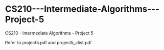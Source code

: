 # CS210---Intermediate-Algorithms---Project-5
CS210 - Intermediate Algorithms - Project 5

Refer to project5.pdf and project5_clist.pdf
